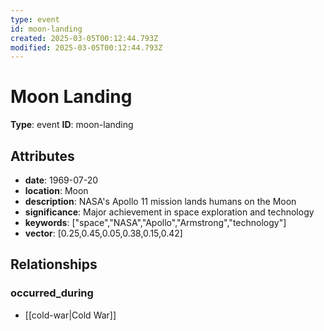 ```yaml
---
type: event
id: moon-landing
created: 2025-03-05T00:12:44.793Z
modified: 2025-03-05T00:12:44.793Z
---
```


# Moon Landing

**Type**: event
**ID**: moon-landing

## Attributes

- **date**: 1969-07-20
- **location**: Moon
- **description**: NASA's Apollo 11 mission lands humans on the Moon
- **significance**: Major achievement in space exploration and technology
- **keywords**: ["space","NASA","Apollo","Armstrong","technology"]
- **vector**: [0.25,0.45,0.05,0.38,0.15,0.42]

## Relationships

### occurred_during

- [[cold-war|Cold War]]

